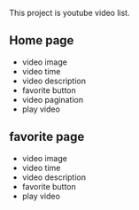 This project is youtube video list.

## Home page

- video image
- video time
- video description
- favorite button
- video pagination
- play video

## favorite page

- video image
- video time
- video description
- favorite button
- play video
